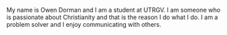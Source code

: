 My name is Owen Dorman and I am a student at UTRGV. I am someone who is passionate about Christianity and that is the reason I do what I do. I am a problem solver and I enjoy communicating with others.
